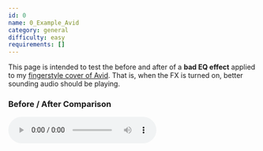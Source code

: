 ```yaml
---
id: 0
name: 0_Example_Avid
category: general
difficulty: easy
requirements: []
---
```


This page is intended to test the before and after of a **bad EQ effect** applied to my [fingerstyle cover of Avid](https://www.youtube.com/watch?v=CuYhAiwoeDw). That is, when the FX is turned on, better sounding audio should be playing.

### Before / After Comparison

![music](/audio/a/avid.mp3)
